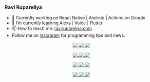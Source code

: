 ### Ravi Rupareliya

- 🔭 Currently working on React Native | Android | Actions on Google
- 🌱 I’m currently learning Alexa | Voice | Flutter
- 📫 How to reach me: [ravirupareliya.com](https://ravirupareliya.com)
- Follow me on [Instagram](https://www.instagram.com/ravi.rupareliya/) for programming tips and news.

<a href="https://www.instagram.com/ravi.rupareliya/" target="_blank">
<!-- insta-feed:START-->
<p align="center">
<img align="center" src=https://scontent-iad3-1.cdninstagram.com/v/t51.2885-15/e35/s150x150/122425343_1572645589603046_1626634953961554534_n.jpg?_nc_ht=scontent-iad3-1.cdninstagram.com&_nc_cat=102&_nc_ohc=U537smmFygsAX96y8tZ&tp=15&oh=cd781e445ac622e847869282133a23cb&oe=5FDBBAC1 />
<img align="center" src=https://scontent-iad3-1.cdninstagram.com/v/t51.2885-15/e35/s150x150/119738360_171946631175661_8308691936849414239_n.jpg?_nc_ht=scontent-iad3-1.cdninstagram.com&_nc_cat=101&_nc_ohc=xPjDGaTboGIAX-Z7k2A&tp=15&oh=e65bf12e69f9e62f293f84f24098d27f&oe=5FDAB6DD />
<img align="center" src=https://scontent-iad3-1.cdninstagram.com/v/t51.2885-15/e35/s150x150/119471335_3325605627530848_5783608158621298966_n.jpg?_nc_ht=scontent-iad3-1.cdninstagram.com&_nc_cat=104&_nc_ohc=Gt6NxXFdA0MAX_EzyqR&tp=15&oh=367d08a20670b6fafbccddf09b4dbcf2&oe=5FDB3381 />
</p>
<p align="center">
<img align="center" src=https://scontent-iad3-1.cdninstagram.com/v/t51.2885-15/e35/s150x150/118735524_155532192843864_2438830621806811548_n.jpg?_nc_ht=scontent-iad3-1.cdninstagram.com&_nc_cat=100&_nc_ohc=h5w0YWQKw60AX-Jmn8Q&tp=15&oh=98e76092f14a7e4ae59ec845a351478a&oe=5FD8FFEE />
<img align="center" src=https://scontent-iad3-1.cdninstagram.com/v/t51.2885-15/e35/s150x150/118358282_793232521422249_4194198869826492121_n.jpg?_nc_ht=scontent-iad3-1.cdninstagram.com&_nc_cat=109&_nc_ohc=vIAYqKgUYpUAX-iTwDK&tp=15&oh=f6abc7de20a23a1333bcf2a52a011117&oe=5FDBC53C />
<img align="center" src=https://scontent-iad3-1.cdninstagram.com/v/t51.2885-15/e35/s150x150/118083536_653646245259286_4437462516989252087_n.jpg?_nc_ht=scontent-iad3-1.cdninstagram.com&_nc_cat=110&_nc_ohc=BbHA2CqKrlUAX8ciVqD&tp=15&oh=35586ac0c700584f29dd73f4f4e377de&oe=5FDC34DC />
</p>
<p align="center">
<img align="center" src=https://scontent-iad3-1.cdninstagram.com/v/t51.2885-15/e35/s150x150/118175330_604822603490734_6882222491011634628_n.jpg?_nc_ht=scontent-iad3-1.cdninstagram.com&_nc_cat=110&_nc_ohc=YVHmYBG8xrYAX-nqOUf&tp=15&oh=6d5559b989be08f01c7f21f5800ace00&oe=5FDA69F7 />
<img align="center" src=https://scontent-iad3-1.cdninstagram.com/v/t51.2885-15/e35/s150x150/117801930_118850686597100_8281062695853943386_n.jpg?_nc_ht=scontent-iad3-1.cdninstagram.com&_nc_cat=108&_nc_ohc=dSrzm5TNMSsAX-xlhz0&tp=15&oh=f318e4420c9b1f9c3a0dcac601bdbe8e&oe=5FDADBC0 />
<img align="center" src=https://scontent-iad3-1.cdninstagram.com/v/t51.2885-15/e35/s150x150/117867292_2771207523148452_3241414180657952736_n.jpg?_nc_ht=scontent-iad3-1.cdninstagram.com&_nc_cat=100&_nc_ohc=SkVLYd0wgh0AX8hd4Kv&tp=15&oh=2f7527d7128e2b47ef20e01be8bad411&oe=5FDA7421 />
</p>
<p align="center">
<img align="center" src=https://scontent-iad3-1.cdninstagram.com/v/t51.2885-15/e35/s150x150/117931678_793632161399712_7562658963115355616_n.jpg?_nc_ht=scontent-iad3-1.cdninstagram.com&_nc_cat=100&_nc_ohc=NR4hsUZsINkAX_S0RRw&tp=15&oh=1751d4a3f524b1b975fcbda4be69fd15&oe=5FDC73B7 />
<img align="center" src=https://scontent-iad3-1.cdninstagram.com/v/t51.2885-15/e35/s150x150/117747115_220949032661980_1081920512424702093_n.jpg?_nc_ht=scontent-iad3-1.cdninstagram.com&_nc_cat=104&_nc_ohc=rjkH8uWy8fwAX_B5ERk&tp=15&oh=fb9c0fb9ffc92568460ebdae41bd9db0&oe=5FD9EB96 />
<img align="center" src=https://scontent-iad3-1.cdninstagram.com/v/t51.2885-15/e35/s150x150/117564950_167171931547080_7523565149947571776_n.jpg?_nc_ht=scontent-iad3-1.cdninstagram.com&_nc_cat=100&_nc_ohc=cyHOVIiLZfQAX_ohMoR&tp=15&oh=9adaae8cd5bf2fa4b2e4790ac0429cc0&oe=5FD91BDD />
</p>

<!-- insta-feed:END-->
</a>

